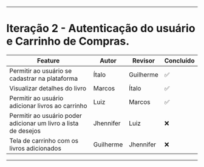 
---

# Iteração 2 - Autenticação do usuário e Carrinho de Compras.

| Feature                                                                        | Autor     | Revisor   | Concluído |
| ------------------------------------------------------------------------------ | --------- | --------- | --------- |
| Permitir ao usuário se cadastrar na plataforma     | Ítalo |Guilherme| ✅
| Visualizar detalhes do livro                       | Marcos    |Ítalo | ✅
| Permitir ao usuário adicionar livros ao carrinho   | Luiz      |Marcos |  ✅
| Permitir ao usuário poder adicionar um livro a lista de desejos | Jhennifer |Luiz | ❌
| Tela de carrinho com os livros adicionados         |  Guilherme   |Jhennifer | ❌

---
